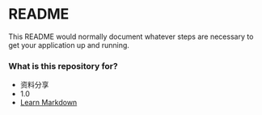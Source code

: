 # README #

This README would normally document whatever steps are necessary to get your application up and running.

### What is this repository for? ###

* 资料分享
* 1.0
* [Learn Markdown](https://bitbucket.org/tutorials/markdowndemo)